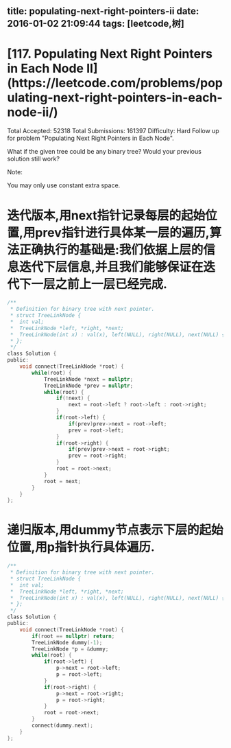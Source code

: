 title: populating-next-right-pointers-ii
date: 2016-01-02 21:09:44
tags: [leetcode,树]
---
<h1>[117. Populating Next Right Pointers in Each Node II](https://leetcode.com/problems/populating-next-right-pointers-in-each-node-ii/)</h1><!-- more -->
Total Accepted: 52318 Total Submissions: 161397 Difficulty: Hard
Follow up for problem "Populating Next Right Pointers in Each Node".

What if the given tree could be any binary tree? Would your previous solution still work?

Note:

You may only use constant extra space.
# 迭代版本,用next指针记录每层的起始位置,用prev指针进行具体某一层的遍历,算法正确执行的基础是:我们依据上层的信息迭代下层信息,并且我们能够保证在迭代下一层之前上一层已经完成.
```C
/**
 * Definition for binary tree with next pointer.
 * struct TreeLinkNode {
 *  int val;
 *  TreeLinkNode *left, *right, *next;
 *  TreeLinkNode(int x) : val(x), left(NULL), right(NULL), next(NULL) {}
 * };
 */
class Solution {
public:
    void connect(TreeLinkNode *root) {
        while(root) {
            TreeLinkNode *next = nullptr;
            TreeLinkNode *prev = nullptr;
            while(root) {
                if(!next) {
                    next = root->left ? root->left : root->right;
                }
                if(root->left) {
                    if(prev)prev->next = root->left;
                    prev = root->left;
                }
                if(root->right) {
                    if(prev)prev->next = root->right;
                    prev = root->right;
                }
                root = root->next;
            }
            root = next;
        }
    }
};
```
# 递归版本,用dummy节点表示下层的起始位置,用p指针执行具体遍历.
```C
/**
 * Definition for binary tree with next pointer.
 * struct TreeLinkNode {
 *  int val;
 *  TreeLinkNode *left, *right, *next;
 *  TreeLinkNode(int x) : val(x), left(NULL), right(NULL), next(NULL) {}
 * };
 */
class Solution {
public:
    void connect(TreeLinkNode *root) {
        if(root == nullptr) return;
        TreeLinkNode dummy(-1);
        TreeLinkNode *p = &dummy;
        while(root) {
            if(root->left) {
                p->next = root->left;
                p = root->left;
            }
            if(root->right) {
                p->next = root->right;
                p = root->right;
            }
            root = root->next;
        }
        connect(dummy.next);
    }
};
```
